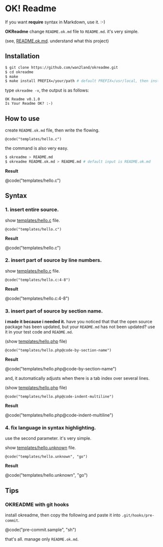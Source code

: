 OK! Readme
==========

If you want **require** syntax in Markdown, use it. :-)

**OKReadme** change `README.ok.md` file to `README.md`. it's very simple.

(see, [README.ok.md](README.ok.md). understand what this project)

## Installation

```sh
$ git clone https://github.com/wan2land/okreadme.git
$ cd okreadme
$ make
$ make install PREFIX=/your/path # default PREFIX=/usr/local, then install /usr/local/bin path!
```

type `okreadme -v`, the output is as follows:

```
OK Readme v0.1.0
Is Your Readme OK? :-)
```

## How to use

create `README.ok.md` file, then write the flowing. 

```
@code("templates/hello.c")
```

the command is also very easy.

```sh
$ okreadme > README.md
$ okreadme README.ok.md > README.md # default input is README.ok.md
```

**Result**

@code("templates/hello.c")

## Syntax

### 1. insert entire source.

show [templates/hello.c](templates/hello.c) file.

```
@code("templates/hello.c")
```

**Result**

@code("templates/hello.c")


### 2. insert part of source by line numbers.

show [templates/hello.c](templates/hello.c) file.

```
@code("templates/hello.c:4-8")
```

**Result**

@code("templates/hello.c:4-8")

### 3. insert part of source by section name.

**i made it because i needed it.** have you noticed that that the open source package has been updated,
but your `README.md` has not been updated? use it in your test code and `README.md`.

(show [templates/hello.php](templates/hello.php) file)

```
@code("templates/hello.php@code-by-section-name")
```

**Result**

@code("templates/hello.php@code-by-section-name")

and, it automatically adjusts when there is a tab index over several lines.

(show [templates/hello.php](templates/hello.php) file)

```
@code("templates/hello.php@code-indent-multiline")
```

**Result**

@code("templates/hello.php@code-indent-multiline")


### 4. fix language in syntax highlighting.

use the second parameter. it's very simple.

show [templates/hello.unknown](templates/hello.unknown) file.

```
@code("templates/hello.unknown", "go")
```

**Result**

@code("templates/hello.unknown", "go")

## Tips

### OKREADME with git hooks

install okreadme, then copy the following and paste it into `.git/hooks/pre-commit`.

@code("pre-commit.sample", "sh")

that's all. manage only `README.ok.md`.
